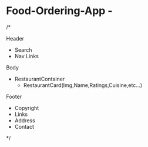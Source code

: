# Food-Ordering-App -
/* 

Header
 - Search
 - Nav Links

Body
 - RestaurantContainer
   - RestaurantCard(Img,Name,Ratings,Cuisine,etc...)
   
Footer
 - Copyright
 - Links
 - Address
 - Contact   

*/

